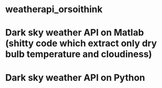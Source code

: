 # weatherapi_orsoithink
# Dark sky weather API on Matlab (shitty code which extract only dry bulb temperature and cloudiness)
# Dark sky weather API on Python
